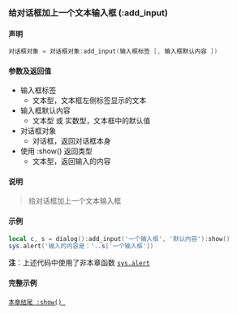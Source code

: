 ### 给对话框加上一个文本输入框 \(**:add\_input**\)


#### 声明
```lua
对话框对象 = 对话框对象:add_input(输入框标签 [, 输入框默认内容 ])
```


#### 参数及返回值
- 输入框标签
    - 文本型，文本框左侧标签显示的文本
- 输入框默认内容
    - 文本型 或 实数型，文本框中的默认值
- 对话框对象
    - 对话框，返回对话框本身
- 使用 :show\(\) 返回类型
    - 文本型，返回输入的内容


#### 说明  
> 给对话框加上一个文本输入框  


#### 示例  
```lua
local c, s = dialog():add_input('一个输入框', '默认内容'):show()
sys.alert('输入的内容是：'..s['一个输入框'])
```
**注**：上述代码中使用了非本章函数 [`sys.alert`](/Handbook/sys/sys.alert.md)  


#### 完整示例
[`本章结尾 :show() `](/Handbook/dialog/_show.md)  

